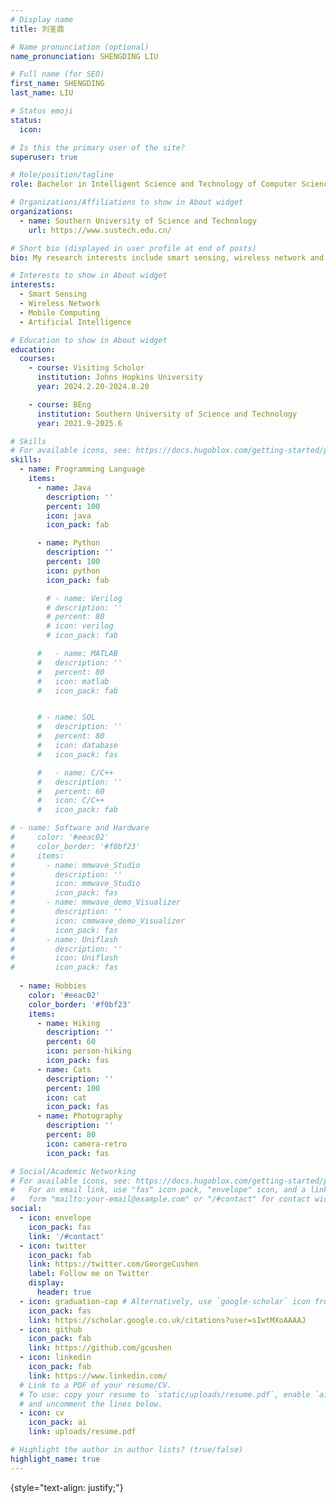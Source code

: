 ```yaml
---
# Display name
title: 刘圣鼎

# Name pronunciation (optional)
name_pronunciation: SHENGDING LIU

# Full name (for SEO)
first_name: SHENGDING
last_name: LIU

# Status emoji
status:
  icon: 

# Is this the primary user of the site?
superuser: true

# Role/position/tagline
role: Bachelor in Intelligent Science and Technology of Computer Science and Engineering Department 

# Organizations/Affiliations to show in About widget
organizations:
  - name: Southern University of Science and Technology
    url: https://www.sustech.edu.cn/

# Short bio (displayed in user profile at end of posts)
bio: My research interests include smart sensing, wireless network and mobile computing, especially the related research directions of mmwave radar and Ultra-Wideband(UWB).

# Interests to show in About widget
interests:
  - Smart Sensing
  - Wireless Network
  - Mobile Computing
  - Artificial Intelligence

# Education to show in About widget
education:
  courses:
    - course: Visiting Scholor
      institution: Johns Hopkins University
      year: 2024.2.20-2024.8.20

    - course: BEng
      institution: Southern University of Science and Technology
      year: 2021.9-2025.6

# Skills
# For available icons, see: https://docs.hugoblox.com/getting-started/page-builder/#icons
skills:
  - name: Programming Language
    items:
      - name: Java
        description: ''
        percent: 100
        icon: java
        icon_pack: fab

      - name: Python
        description: ''
        percent: 100
        icon: python
        icon_pack: fab

        # - name: Verilog
        # description: ''
        # percent: 80
        # icon: verilog
        # icon_pack: fab

      #   - name: MATLAB
      #   description: ''
      #   percent: 80
      #   icon: matlab
      #   icon_pack: fab        


      # - name: SQL
      #   description: ''
      #   percent: 80
      #   icon: database
      #   icon_pack: fas

      #   - name: C/C++
      #   description: ''
      #   percent: 60
      #   icon: C/C++
      #   icon_pack: fab

# - name: Software and Hardware
#     color: '#eeac02'
#     color_border: '#f0bf23'
#     items:
#       - name: mmwave_Studio
#         description: ''
#         icon: mmwave_Studio
#         icon_pack: fas
#       - name: mmwave_demo_Visualizer
#         description: ''
#         icon: cmmwave_demo_Visualizer
#         icon_pack: fas
#       - name: Uniflash
#         description: ''
#         icon: Uniflash
#         icon_pack: fas
        
  - name: Hobbies
    color: '#eeac02'
    color_border: '#f0bf23'
    items:
      - name: Hiking
        description: ''
        percent: 60
        icon: person-hiking
        icon_pack: fas
      - name: Cats
        description: ''
        percent: 100
        icon: cat
        icon_pack: fas
      - name: Photography
        description: ''
        percent: 80
        icon: camera-retro
        icon_pack: fas

# Social/Academic Networking
# For available icons, see: https://docs.hugoblox.com/getting-started/page-builder/#icons
#   For an email link, use "fas" icon pack, "envelope" icon, and a link in the
#   form "mailto:your-email@example.com" or "/#contact" for contact widget.
social:
  - icon: envelope
    icon_pack: fas
    link: '/#contact'
  - icon: twitter
    icon_pack: fab
    link: https://twitter.com/GeorgeCushen
    label: Follow me on Twitter
    display:
      header: true
  - icon: graduation-cap # Alternatively, use `google-scholar` icon from `ai` icon pack
    icon_pack: fas
    link: https://scholar.google.co.uk/citations?user=sIwtMXoAAAAJ
  - icon: github
    icon_pack: fab
    link: https://github.com/gcushen
  - icon: linkedin
    icon_pack: fab
    link: https://www.linkedin.com/
  # Link to a PDF of your resume/CV.
  # To use: copy your resume to `static/uploads/resume.pdf`, enable `ai` icons in `params.yaml`,
  # and uncomment the lines below.
  - icon: cv
    icon_pack: ai
    link: uploads/resume.pdf

# Highlight the author in author lists? (true/false)
highlight_name: true
---
```



{style="text-align: justify;"}
